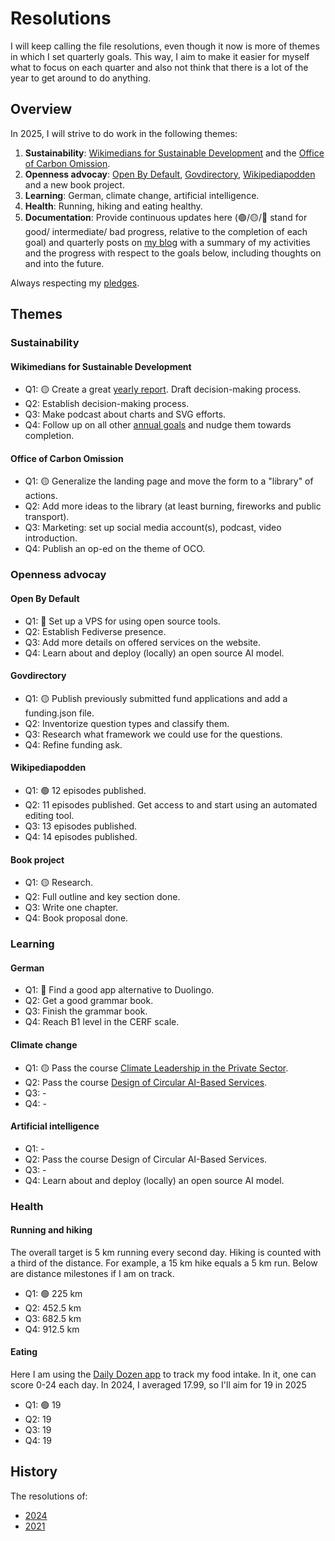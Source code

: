 # Resolutions

I will keep calling the file resolutions, even though it now is more of themes in which I set quarterly goals.
This way, I aim to make it easier for myself what to focus on each quarter and also not think that there is a lot of the year to get around to do anything.

## Overview

In 2025, I will strive to do work in the following themes:

1. **Sustainability**: [Wikimedians for Sustainable Development](https://meta.wikimedia.org/wiki/Wikimedians_for_Sustainable_Development) and the [Office of Carbon Omission](https://carbonomission.org/).
1. **Openness advocay**: [Open By Default](https://openbydefault.se), [Govdirectory](https://govdirectory.org), [Wikipediapodden](https://wikipediapodden.se) and a new book project.
1. **Learning**: German, climate change, artificial intelligence.
1. **Health**: Running, hiking and eating healthy.
1. **Documentation**: Provide continuous updates here (🟢/🟡/🔴 stand for good/ intermediate/ bad progress, relative to the completion of each goal) and quarterly posts on [my blog](https://ainali.com) with a summary of my activities and the progress with respect to the goals below, including thoughts on and into the future.

Always respecting my [pledges](https://github.com/Ainali/pledges).

## Themes

### Sustainability

#### Wikimedians for Sustainable Development

* Q1: 🟡 Create a great [yearly report](https://meta.wikimedia.org/wiki/Wikimedians_for_Sustainable_Development/Reports/2024). Draft decision-making process.
* Q2: Establish decision-making process.
* Q3: Make podcast about charts and SVG efforts.
* Q4: Follow up on all other [annual goals](https://meta.wikimedia.org/wiki/Wikimedians_for_Sustainable_Development/Annual_plan_2025) and nudge them towards completion.

#### Office of Carbon Omission

* Q1: 🟡 Generalize the landing page and move the form to a "library" of actions.
* Q2: Add more ideas to the library (at least burning, fireworks and public transport).
* Q3: Marketing: set up social media account(s), podcast, video introduction.
* Q4: Publish an op-ed on the theme of OCO.

### Openness advocay

#### Open By Default

* Q1: 🔴 Set up a VPS for using open source tools.
* Q2: Establish Fediverse presence.
* Q3: Add more details on offered services on the website.
* Q4: Learn about and deploy (locally) an open source AI model.

#### Govdirectory

* Q1: 🟡 Publish previously submitted fund applications and add a funding.json file.
* Q2: Inventorize question types and classify them.
* Q3: Research what framework we could use for the questions.
* Q4: Refine funding ask.

#### Wikipediapodden

* Q1: 🟢 12 episodes published.
* Q2: 11 episodes published. Get access to and start using an automated editing tool.
* Q3: 13 episodes published.
* Q4: 14 episodes published.

#### Book project

* Q1: 🟡 Research.
* Q2: Full outline and key section done.
* Q3: Write one chapter.
* Q4: Book proposal done.

### Learning

#### German

* Q1: 🔴 Find a good app alternative to Duolingo.
* Q2: Get a good grammar book.
* Q3: Finish the grammar book.
* Q4: Reach B1 level in the CERF scale.

#### Climate change

* Q1: 🟡 Pass the course [Climate Leadership in the Private Sector](https://www.uu.se/en/study/course?query=1GV303).
* Q2: Pass the course [Design of Circular AI-Based Services](https://www.hh.se/english/education/courses/design-of-circular-ai-based-services.html).
* Q3: -
* Q4: -

#### Artificial intelligence

* Q1: -
* Q2: Pass the course Design of Circular AI-Based Services.
* Q3: -
* Q4: Learn about and deploy (locally) an open source AI model.

### Health

#### Running and hiking

The overall target is 5 km running every second day.
Hiking is counted with a third of the distance.
For example, a 15 km hike equals a 5 km run.
Below are distance milestones if I am on track.

* Q1: 🟢 225 km
* Q2: 452.5 km
* Q3: 682.5 km
* Q4: 912.5 km

#### Eating

Here I am using the [Daily Dozen app](https://play.google.com/store/apps/details?id=org.nutritionfacts.dailydozen) to track my food intake.
In it, one can score 0-24 each day.
In 2024, I averaged 17.99, so I'll aim for 19 in 2025

* Q1: 🟢 19
* Q2: 19
* Q3: 19
* Q4: 19

## History

The resolutions of:

* [2024](2024.md)
* [2021](2021.md)
